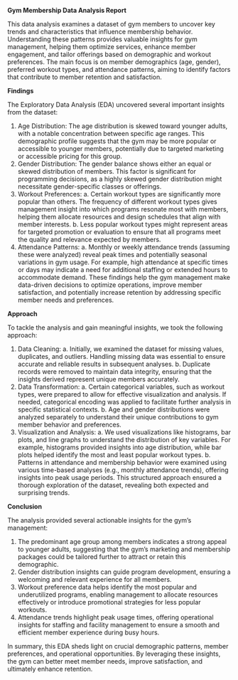 **Gym Membership Data Analysis Report**

This data analysis examines a dataset of gym members to uncover key trends and characteristics that influence membership behavior. Understanding these patterns provides valuable insights for gym management, helping them optimize services, enhance member engagement, and tailor offerings based on demographic and workout preferences. The main focus is on member demographics (age, gender), preferred workout types, and attendance patterns, aiming to identify factors that contribute to member retention and satisfaction.

**Findings**

The Exploratory Data Analysis (EDA) uncovered several important insights from the dataset:
1.	Age Distribution: The age distribution is skewed toward younger adults, with a notable concentration between specific age ranges. This demographic profile suggests that the gym may be more popular or accessible to younger members, potentially due to targeted marketing or accessible pricing for this group.
2.	Gender Distribution: The gender balance shows either an equal or skewed distribution of members. This factor is significant for programming decisions, as a highly skewed gender distribution might necessitate gender-specific classes or offerings.
3.	Workout Preferences:
     a.	Certain workout types are significantly more popular than others. The frequency of different workout types gives management insight into which programs resonate most with members, helping them               allocate resources and design schedules that align with member interests.
     b.	Less popular workout types might represent areas for targeted promotion or evaluation to ensure that all programs meet the quality and relevance expected by members.
4.	Attendance Patterns:
     a.	Monthly or weekly attendance trends (assuming these were analyzed) reveal peak times and potentially seasonal variations in gym usage. For example, high attendance at specific times or days may             indicate a need for additional staffing or extended hours to accommodate demand.
These findings help the gym management make data-driven decisions to optimize operations, improve member satisfaction, and potentially increase retention by addressing specific member needs and preferences.

**Approach**

To tackle the analysis and gain meaningful insights, we took the following approach:
1.	Data Cleaning:
    a.	Initially, we examined the dataset for missing values, duplicates, and outliers. Handling missing data was essential to ensure accurate and reliable results in subsequent analyses.
    b.	Duplicate records were removed to maintain data integrity, ensuring that the insights derived represent unique members accurately.
2.	Data Transformation:
    a.	Certain categorical variables, such as workout types, were prepared to allow for effective visualization and analysis. If needed, categorical encoding was applied to facilitate further analysis in           specific statistical contexts.
    b.	Age and gender distributions were analyzed separately to understand their unique contributions to gym member behavior and preferences.
3.	Visualization and Analysis:
    a.	We used visualizations like histograms, bar plots, and line graphs to understand the distribution of key variables. For example, histograms provided insights into age distribution, while bar plots          helped identify the most and least popular workout types.
    b.	Patterns in attendance and membership behavior were examined using various time-based analyses (e.g., monthly attendance trends), offering insights into peak usage periods.
This structured approach ensured a thorough exploration of the dataset, revealing both expected and surprising trends.

**Conclusion**

The analysis provided several actionable insights for the gym’s management:
1.	The predominant age group among members indicates a strong appeal to younger adults, suggesting that the gym’s marketing and membership packages could be tailored further to attract or retain this     
    demographic.
2.	Gender distribution insights can guide program development, ensuring a welcoming and relevant experience for all members.
3.	Workout preference data helps identify the most popular and underutilized programs, enabling management to allocate resources effectively or introduce promotional strategies for less popular workouts.
4.	Attendance trends highlight peak usage times, offering operational insights for staffing and facility management to ensure a smooth and efficient member experience during busy hours.

In summary, this EDA sheds light on crucial demographic patterns, member preferences, and operational opportunities. By leveraging these insights, the gym can better meet member needs, improve satisfaction, and ultimately enhance retention.

